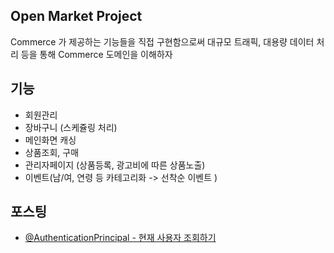 ## Open Market Project
Commerce 가 제공하는 기능들을 직접 구현함으로써 대규모 트래픽, 대용량 데이터 처리 등을 통해 Commerce 도메인을 이해하자

## 기능 
- 회원관리 
- 장바구니 (스케쥴링 처리)
- 메인화면 캐싱 
- 상품조회, 구매
- 관리자페이지 (상품등록, 광고비에 따른 상품노출)
- 이벤트(남/여, 연령 등 카테고리화 -> 선착순 이벤트 )
 
## 포스팅
- [@AuthenticationPrincipal - 현재 사용자 조회하기](https://jjeda.tistory.com/7) 

